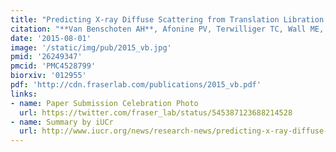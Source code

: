 ```yaml
---
title: "Predicting X-ray Diffuse Scattering from Translation Libration Screw Structural Ensembles."
citation: "**Van Benschoten AH**, Afonine PV, Terwilliger TC, Wall ME, Jackson CJ, Sauter NK, Adams PD, Urzhumtsev A, **Fraser JS**. *Acta Crystallographica D*. 2015."
date: '2015-08-01'
image: '/static/img/pub/2015_vb.jpg'
pmid: '26249347'
pmcid: 'PMC4528799'
biorxiv: '012955'
pdf: 'http://cdn.fraserlab.com/publications/2015_vb.pdf'
links:
- name: Paper Submission Celebration Photo
  url: https://twitter.com/fraser_lab/status/545387123688214528
- name: Summary by iUCr
  url: http://www.iucr.org/news/research-news/predicting-x-ray-diffuse-scattering-from-translation-libration-screw-structural-ensembles
---
```

